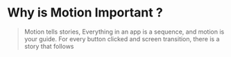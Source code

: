 # Why is Motion Important ?

> Motion tells stories, Everything in an app is a sequence, and motion is your guide. For every button clicked and screen transition, there is a story that follows
